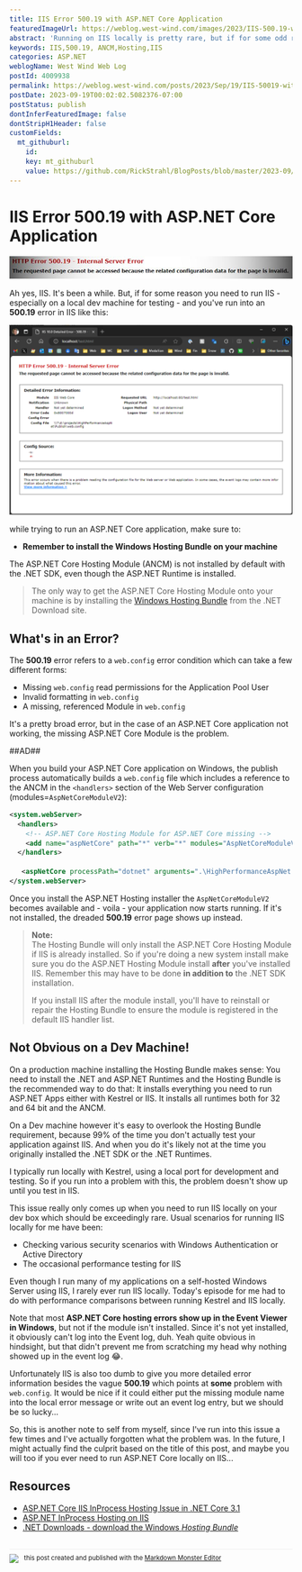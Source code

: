 ```yaml
---
title: IIS Error 500.19 with ASP.NET Core Application
featuredImageUrl: https://weblog.west-wind.com/images/2023/IIS-500.19-with-ASP.NET-Core-Application/Banner.jpg
abstract: 'Running on IIS locally is pretty rare, but if for some odd reason you decide to run IIS locally on your dev machine you might find yourself getting a 500.19 error which relates to an issue in the web.config configuration. The solution is simple enough: Make sure the ASP.NET Core Hosting Module is installed. In this post I describe in more detail what the problem is and why you need a seemingly superfluous extra install to get IIS and ASP.NET Core to cooperate on local dev machine.'
keywords: IIS,500.19, ANCM,Hosting,IIS
categories: ASP.NET
weblogName: West Wind Web Log
postId: 4009938
permalink: https://weblog.west-wind.com/posts/2023/Sep/19/IIS-50019-with-ASPNET-Core-Application
postDate: 2023-09-19T00:02:02.5082376-07:00
postStatus: publish
dontInferFeaturedImage: false
dontStripH1Header: false
customFields:
  mt_githuburl:
    id: 
    key: mt_githuburl
    value: https://github.com/RickStrahl/BlogPosts/blob/master/2023-09/IIS%20500.19%20with%20ASP.NET%20Core%20Application/Iis50019WithAspNetCoreApplication.md
---
```

# IIS Error 500.19 with ASP.NET Core Application

![](Banner.jpg)

Ah yes, IIS. It's been a while. But, if for some reason you need to run IIS - especially on a local dev machine for testing - and you've run into an **500.19** error in IIS like this:

![Error 500.19 on IIS](Error50019.png)

while trying to run an ASP.NET Core application, make sure to:

* **Remember to install the Windows Hosting Bundle on your machine**

The ASP.NET Core Hosting Module (ANCM) is not installed by default with the .NET SDK, even though the ASP.NET Runtime is installed. 

> The only way to get the ASP.NET Core Hosting Module onto your machine is by installing the [Windows Hosting Bundle](https://dotnet.microsoft.com/en-us/download/dotnet) from the .NET Download site.


## What's in an Error?
The **500.19** error refers to a `web.config` error condition which can take a few different forms:

* Missing `web.config` read permissions for the Application Pool User
* Invalid formatting in `web.config`
* A missing, referenced Module in `web.config`

It's a pretty broad error, but in the case of an ASP.NET Core application not working, the missing ASP.NET Core Module is the problem.

##AD##

When you build your ASP.NET Core application on Windows, the publish process automatically builds a `web.config` file which includes a reference to the ANCM in the `<handlers>` section of the Web Server configuration (modules=`AspNetCoreModuleV2`):

```xml
<system.webServer>
  <handlers>
    <!-- ASP.NET Core Hosting Module for ASP.NET Core missing -->
    <add name="aspNetCore" path="*" verb="*" modules="AspNetCoreModuleV2" resourceType="Unspecified" />
  </handlers>
  
   <aspNetCore processPath="dotnet" arguments=".\HighPerformanceAspNet.dll"  hostingModel="inprocess" />
</system.webServer>
```

Once you install the ASP.NET Hosting installer the `AspNetCoreModuleV2` becomes available and - voila - your application now starts running. If it's not installed, the dreaded **500.19** error page shows up instead.

> **Note:**<br/>
> The Hosting Bundle will only install the ASP.NET Core Hosting Module if IIS is already installed. So if you're doing a new system install make sure you do the ASP.NET Hosting Module install **after** you've installed IIS. Remember this may have to be done **in addition to**  the .NET SDK installation.
> 
> If you install IIS after the module install, you'll have to reinstall or repair the Hosting Bundle to ensure the module is registered in the default IIS handler list.

## Not Obvious on a Dev Machine!
On a production machine installing the Hosting Bundle makes sense: You need to install the .NET and ASP.NET Runtimes and the Hosting Bundle is the recommended way to do that: It installs everything you need to run ASP.NET Apps either with Kestrel or IIS. It installs all runtimes both for 32 and 64 bit and the ANCM.

On a Dev machine however it's easy to overlook the Hosting Bundle requirement, because 99% of the time you don't actually test your application against IIS. And when you do it's likely not at the time you originally installed the .NET SDK or the .NET Runtimes.

I typically run locally with Kestrel, using a local port for development and testing. So if you run into a problem with this, the problem doesn't show up until you test in IIS.  

This issue really only comes up when you need to run IIS locally on your dev box which should be exceedingly rare. Usual scenarios for running IIS locally for me have been: 


* Checking various security scenarios with Windows Authentication or Active Directory
* The occasional performance testing for IIS

Even though I run many of my applications on a self-hosted Windows Server using IIS, I rarely ever run IIS locally. Today's episode for me had to do with performance comparisons between running Kestrel and IIS locally. 

Note that most **ASP.NET Core hosting errors show up in the Event Viewer in Windows**, but not if the module isn't installed.  Since it's not yet installed, it obviously can't log into the Event log, duh. Yeah quite obvious in hindsight, but that didn't prevent me from scratching my head why nothing showed up in the event log :joy:. 

Unfortunately IIS is also too dumb to give you more detailed error information besides the vague **500.19** which points at **some** problem with `web.config`. It would be nice if it could either put the missing module name into the local error message or write out an event log entry, but we should be so lucky... 

So, this is another note to self from myself, since I've run into this issue a few times and I've actually forgotten what the problem was. In the future, I might actually find the culprit based on the title of this post, and maybe you will too if you ever need to run ASP.NET Core locally on IIS...

## Resources

* [ASP.NET Core IIS InProcess Hosting Issue in .NET Core 3.1](https://weblog.west-wind.com/posts/2020/Jan/14/ASPNET-Core-IIS-InProcess-Hosting-Issues-in-NET-Core-31)
* [ASP.NET InProcess Hosting on IIS](https://weblog.west-wind.com/posts/2019/Mar/16/ASPNET-Core-Hosting-on-IIS-with-ASPNET-Core-22)
* [.NET Downloads - download the Windows *Hosting Bundle*](https://dotnet.microsoft.com/en-us/download/dotnet)


<div style="margin-top: 30px;font-size: 0.8em;
            border-top: 1px solid #eee;padding-top: 8px;">
    <img src="https://markdownmonster.west-wind.com/favicon.png"
         style="height: 20px;float: left; margin-right: 10px;"/>
    this post created and published with the 
    <a href="https://markdownmonster.west-wind.com" 
       target="top">Markdown Monster Editor</a> 
</div>